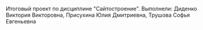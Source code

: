 Итоговый проект по дисциплине "Сайтостроение". Выполнели: Диденко Виктория Викторовна, Присухина Юлия Дмитриевна, Трушова Софья Евгеньевна

